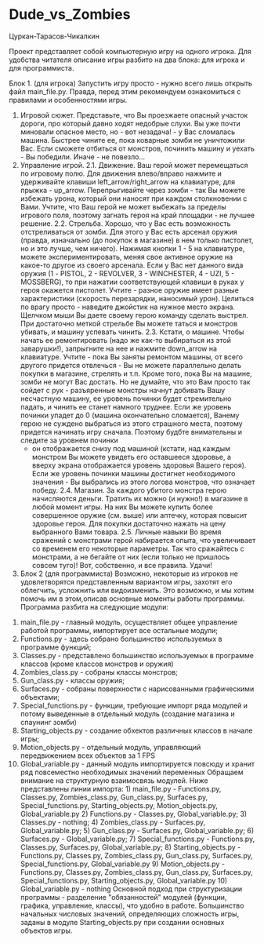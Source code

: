 # Dude_vs_Zombies
Цуркан-Тарасов-Чикалкин

Проект представляет собой компьютерную игру на одного
игрока. Для удобства читателя описание игры 
разбито на два блока: 
для игрока и для программиста.

Блок 1. (для игрока)
Запустить игру просто - нужно всего лишь открыть 
файл main_file.py. Правда, перед этим рекомендуем 
ознакомиться с правилами и особенностями игры.
1. Игровой сюжет.
   Представьте, что Вы проезжаете опасный участок 
   дороги, про который давно ходят недобрые слухи.
   Вы уже почти миновали опасное место, но - вот
   незадача! - у Вас сломалась машина. Быстрее чините
   ее, пока коварные зомби не уничтожили Вас. 
   Если сможете отбиться от монстров, починить
   машину и уехать - Вы победили. 
   Иначе - не повезло...
2. Управление игрой.
   2.1. Движение. 
     Ваш герой может перемещаться по игровому 
     полю. Для движения влево/вправо нажмите
     и удерживайте клавиши left_arrow/right_arrow
     на клавиатуре, для прыжка - up_arrow. 
     Перепрыгивайте через зомби - так Вы можете
     избежать урона, который они наносят при каждом 
     столкновении с Вами. Учтите, что Ваш герой 
     не может выбежать за пределы игрового поля, 
     поэтому загнать героя на край площадки -
     не лучшее решение.
   2.2. Стрельба.
   Хорошо, что у Вас есть возможность отстреливаться
     от зомби. Для этого у Вас есть арсенал оружия
     (правда, изначально (до покупок в магазине) в нем
     только пистолет, но и это лучше, чем ничего).
     Нажимая кнопки 1 - 5 на клавиатуре, можете 
     экспериментировать, меняя свое активное оружие
     на какое-то другое из своего арсенала. Если
     у Вас нет данного вида оружия (1 - PISTOL, 
     2 - REVOLVER, 3 -  WINCHESTER, 4 - UZI, 
     5 - MOSSBERG), то при нажатии соответствующей
     клавиши в руках у героя окажется пистолет. Учтите - 
     разное оружие имеет разные характеристики
     (скорость перезарядки, наносимый урон). 
     Целиться по врагу просто - наведите джойстик
     на нужное место экрана. Щелчком мыши Вы
     даете своему герою команду сделать выстрел.
     При достаточно меткой стрельбе Вы можете 
     таться и монстров убивать, и машину успевать
     чинить.
   2.3. Кстати, о машине. Чтобы начать ее ремонтировать
   (надо же как-то выбираться из этой заварушки!), 
   запрыгните на нее и нажмите down_arrow на
    клавиатуре. Учтите - пока Вы заняты ремонтом
    машины, от всего другого придется отвлечься - 
    Вы не можете параллельно делать покупки в магазине, стрелять
    и т.п. Кроме того, пока Вы на машине, зомби не
    могут Вас достать. Но не думайте, что это Вам
    просто так сойдет с рук - разъяренные монстры начнут
    добивать Вашу несчастную машину, ее уровень
    починки будет стремительно падать, и чинить ее
    станет намного труднее. Если же уровень починки
    упадет до 0 (машина окончательно сломается), Ванему герою
    не суждено выбраться из этого страшного места, 
    поэтому придется начинать игру сначала. Поэтому
    будбте внимательны и следите за уровнем починки
    - он отображается снизу под машиной (кстати, 
   над каждым монстром Вы можете увидеть его 
   оставшееся здоровье, а вверху экрана отображается
   уровень здоровья Вашего героя). Если же
   уровень починки машины достигнет необходимого
   значения - Вы выбрались из этого логова монстров, 
   что означает победу.
   2.4. Магазин.
     За каждого убитого монстра герою начисляются
   деньги. Тратить их можно (и нужно!) в магазине в любой 
   момент игры. На них Вы можете купить более
   совершенное оружие (см. выше) или аптечку, которая
   повысит здоровье героя. Для покупки достаточно
   нажать на цену выбранного Вами товара.
   2.5. Личные навыки
   Во время сражений с монстрами герой набирается
   опыта, что увеличивает со временем его некоторые
   параметры. Так что сражайтесь с монстрами, а не
   бегайте от них (если только не пришлось
   совсем туго)!
   Вот, собственно, и все правила. Удачи!
3. Блок 2 (для программиста)
   Возможно, некоторые из игроков не удовлетворятся
   представленным вариантом игры, захотят его
   облегчить, усложнить или видоизменить. Это возможно,
   и мы хотим помочь им в этом,описав основные моменты
   работы программы.
Программа разбита на следующие модули:
  1) main_file.py - главный модуль, осуществляет
общее управление работой программы, импортирует все
остальные модули;
  2) Functions.py - здесь собрано большинство
используемых в программе функций;
  3) Classes.py - представлено большинство
используемых в программе классов (кроме классов
монстров и оружия)
  4) Zombies_class.py - собраны классы монстров;
  5) Gun_class.py - классы оружия;
  6) Surfaces.py - собраны поверхности с нарисованными
     графическими объектами;
  7) Special_functions.py - функции, требующие импорт
     ряда модулей и потому выведенные в отдельный 
     модуль (создание магазина и спаунинг зомби)
  8) Starting_objects.py - создание обхектов 
     различных классов в начале игры;
  9) Motion_objects.py - отдельный модуль, 
     управляющий передвижением всех объектов за 1 FPS
  10) Global_variable.py - данный модуль импортируется
     повсюду и хранит ряд повсеместно необходимых
     значений переменных
Обращаем внимание на структурную взаимосвязь
модулей. Ниже представлены линии импорта:
     1) main_file.py - Functions.py,  Classes.py, 
Zombies_class.py, Gun_class.py, Surfaces.py, 
Special_functions.py, Starting_objects.py,
Motion_objects.py, Global_variable.py
     2) Functions.py - Classes.py,
Global_variable.py;
     3) Classes.py - nothing;
     4) Zombies_class.py - Surfaces.py, 
Global_variable.py;
     5) Gun_class.py - Surfaces.py, 
Global_variable.py;
     6) Surfaces.py - Global_variable.py;
     7) Special_functions.py - Functions.py, 
Classes.py, Surfaces.py, Global_variable.py;
     8) Starting_objects.py - Functions.py, 
Classes.py, Zombies_class.py, Gun_class.py, 
Surfaces.py, Special_functions.py, Global_variable.py
     9) Motion_objects.py - Functions.py,  Classes.py, 
Zombies_class.py, Gun_class.py, Surfaces.py, 
Special_functions.py, Starting_objects.py,
Global_variable.py
     10) Global_variable.py - nothing
Основной подход при структуризации программы -
разделение "обязанностей" модулей (функции, 
графика, управление, классы), что удобно в работе.
Большинство начальных числовых значений, 
определяющих сложность игры, заданы в модуле
Starting_objects.py при создании основных
объектов игры. 
   

